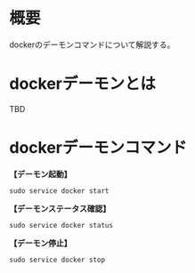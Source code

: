 # 概要
dockerのデーモンコマンドについて解説する。

# dockerデーモンとは
TBD

# dockerデーモンコマンド
**【デーモン起動】**
```
sudo service docker start
```

**【デーモンステータス確認】**
```
sudo service docker status
```

**【デーモン停止】**
```
sudo service docker stop
```
